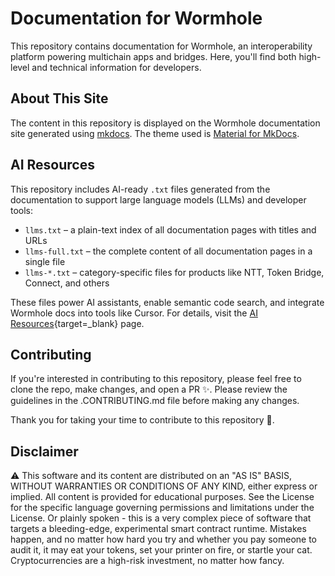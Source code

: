 # Documentation for Wormhole

This repository contains documentation for Wormhole, an interoperability platform powering multichain apps and bridges. Here, you'll find both high-level and technical information for developers.

## About This Site

The content in this repository is displayed on the Wormhole documentation site generated using [mkdocs](https://www.mkdocs.org). The theme used is [Material for MkDocs](https://squidfunk.github.io/mkdocs-material).

## AI Resources

This repository includes AI-ready `.txt` files generated from the documentation to support large language models (LLMs) and developer tools:

- `llms.txt` – a plain-text index of all documentation pages with titles and URLs
- `llms-full.txt` – the complete content of all documentation pages in a single file
- `llms-*.txt` – category-specific files for products like NTT, Token Bridge, Connect, and others

These files power AI assistants, enable semantic code search, and integrate Wormhole docs into tools like Cursor. For details, visit the [AI Resources](https://wormhole.com/docs/learn/ai-resources/){target=\_blank} page.

## Contributing

If you're interested in contributing to this repository, please feel free to clone the repo, make changes, and open a PR ✨. Please review the guidelines in the .CONTRIBUTING.md file before making any changes.

Thank you for taking your time to contribute to this repository 💜.

## Disclaimer

⚠️ This software and its content are distributed on an "AS IS" BASIS, WITHOUT WARRANTIES OR CONDITIONS OF ANY KIND, either express or implied. All content is provided for educational purposes. See the License for the specific language governing permissions and limitations under the License. Or plainly spoken - this is a very complex piece of software that targets a bleeding-edge, experimental smart contract runtime. Mistakes happen, and no matter how hard you try and whether you pay someone to audit it, it may eat your tokens, set your printer on fire, or startle your cat. Cryptocurrencies are a high-risk investment, no matter how fancy.
